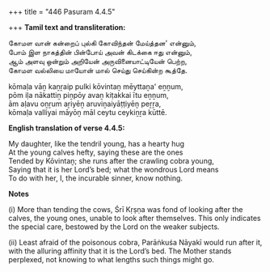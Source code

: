+++
title = "446 Pasuram 4.4.5"

+++
**Tamil text and transliteration:**

கோமள வான் கன்றைப் புல்கி கோவிந்தன் மேய்த்தன' என்னும்,  
போம் இள நாகத்தின் பின்போய் அவன் கிடக்கை ஈது என்னும்,  
ஆம் அளவு ஒன்றும் அறியேன் அருவினையாட்டியேன் பெற்ற,  
கோமள வல்லியை மாயோன் மால் செய்து செய்கின்ற கூத்தே.

kōmaḷa vāṉ kaṉṟaip pulki kōvintaṉ mēyttaṉa' eṉṉum,  
pōm iḷa nākattiṉ piṉpōy avaṉ kiṭakkai ītu eṉṉum,  
ām aḷavu oṉṟum aṟiyēṉ aruviṉaiyāṭṭiyēṉ peṟṟa,  
kōmaḷa valliyai māyōṉ māl ceytu ceykiṉṟa kūttē.

**English translation of verse 4.4.5:**

My daughter, like the tendril young, has a hearty hug  
At the young calves hefty, saying these are the ones  
Tended by Kōvintaṉ; she runs after the crawling cobra young,  
Saying that it is her Lord’s bed; what the wondrous Lord means  
To do with her, I, the incurable sinner, know nothing.

**Notes**

\(i\) More than tending the cows, Śrī Kṛṣṇa was fond of looking after the calves, the young ones, unable to look after themselves. This only indicates the special care, bestowed by the Lord on the weaker subjects.

\(ii\) Least afraid of the poisonous cobra, Parāṅkuśa Nāyakī would run after it, with the alluring affinity that it is the Lord’s bed. The Mother stands perplexed, not knowing to what lengths such things might go.


